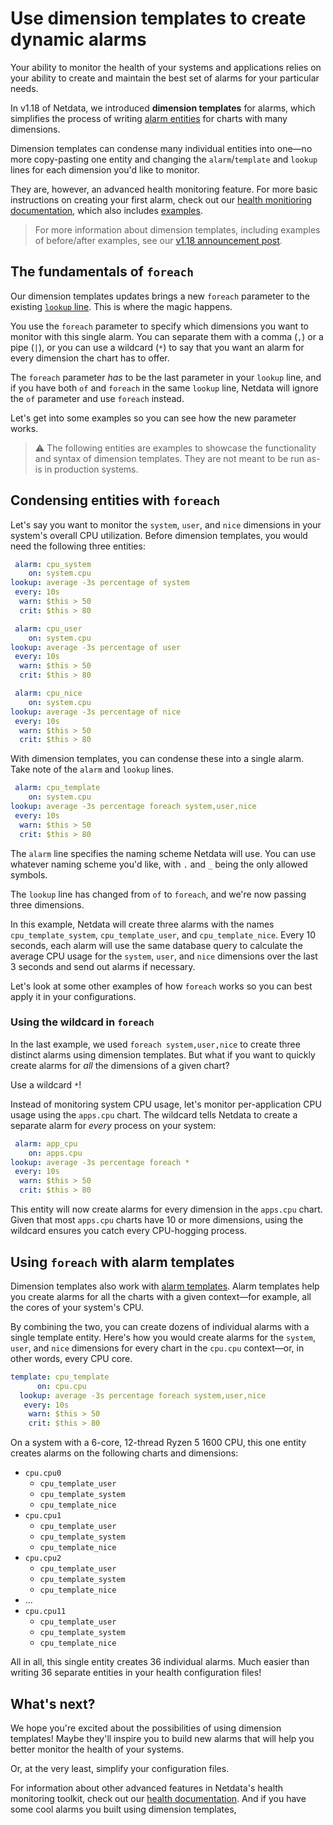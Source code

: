 # Use dimension templates to create dynamic alarms

Your ability to monitor the health of your systems and applications relies on your ability to create and maintain
the best set of alarms for your particular needs.

In v1.18 of Netdata, we introduced **dimension templates** for alarms, which simplifies the process of writing [alarm
entities](../../health/README.md#entities-in-the-health-files) for charts with many dimensions.

Dimension templates can condense many individual entities into one—no more copy-pasting one entity and changing the
`alarm`/`template` and `lookup` lines for each dimension you'd like to monitor.

They are, however, an advanced health monitoring feature. For more basic instructions on creating your first alarm,
check out our [health monitioring documentation](../../health/), which also includes
[examples](../../health/README.md#examples).

> For more information about dimension templates, including examples of before/after examples, see our [v1.18
> announcement post](https://blog.netdata.cloud/posts/release-1.18/).

## The fundamentals of `foreach`

Our dimension templates updates brings a new `foreach` parameter to the existing [`lookup`
line](../../health/README.md#alarm-line-lookup). This is where the magic happens.

You use the `foreach` parameter to specify which dimensions you want to monitor with this single alarm. You can separate
them with a comma (`,`) or a pipe (`|`), or you can use a wildcard (`*`) to say that you want an alarm for every
dimension the chart has to offer.

The `foreach` parameter _has_ to be the last parameter in your `lookup` line, and if you have both `of` and `foreach` in
the same `lookup` line, Netdata will ignore the `of` parameter and use `foreach` instead.

Let's get into some examples so you can see how the new parameter works.

> ⚠️ The following entities are examples to showcase the functionality and syntax of dimension templates. They are not
> meant to be run as-is in production systems.

## Condensing entities with `foreach`

Let's say you want to monitor the `system`, `user`, and `nice` dimensions in your system's overall CPU utilization.
Before dimension templates, you would need the following three entities:

```yaml
 alarm: cpu_system
    on: system.cpu
lookup: average -3s percentage of system
 every: 10s
  warn: $this > 50
  crit: $this > 80

 alarm: cpu_user
    on: system.cpu
lookup: average -3s percentage of user
 every: 10s
  warn: $this > 50
  crit: $this > 80

 alarm: cpu_nice
    on: system.cpu
lookup: average -3s percentage of nice
 every: 10s
  warn: $this > 50
  crit: $this > 80
```

With dimension templates, you can condense these into a single alarm. Take note of the `alarm` and `lookup` lines.

```yaml
 alarm: cpu_template
    on: system.cpu
lookup: average -3s percentage foreach system,user,nice
 every: 10s
  warn: $this > 50
  crit: $this > 80
```

The `alarm` line specifies the naming scheme Netdata will use. You can use whatever naming scheme you'd like, with `.`
and `_` being the only allowed symbols.

The `lookup` line has changed from `of` to `foreach`, and we're now passing three dimensions.

In this example, Netdata will create three alarms with the names `cpu_template_system`, `cpu_template_user`, and
`cpu_template_nice`. Every 10 seconds, each alarm will use the same database query to calculate the average CPU usage
for the `system`, `user`, and `nice` dimensions over the last 3 seconds and send out alarms if necessary.

Let's look at some other examples of how `foreach` works so you can best apply it in your configurations.

### Using the wildcard in `foreach`

In the last example, we used `foreach system,user,nice` to create three distinct alarms using dimension templates. But
what if you want to quickly create alarms for _all_ the dimensions of a given chart? 

Use a wildcard `*`!

Instead of monitoring system CPU usage, let's monitor per-application CPU usage using the `apps.cpu` chart. The wildcard
tells Netdata to create a separate alarm for _every_ process on your system:

```yaml
 alarm: app_cpu
    on: apps.cpu
lookup: average -3s percentage foreach *
 every: 10s
  warn: $this > 50
  crit: $this > 80
```

This entity will now create alarms for every dimension in the `apps.cpu` chart. Given that most `apps.cpu` charts have
10 or more dimensions, using the wildcard ensures you catch every CPU-hogging process.

## Using `foreach` with alarm templates

Dimension templates also work with [alarm templates](../../health/README.md#entities-in-the-health-files). Alarm
templates help you create alarms for all the charts with a given context—for example, all the cores of your system's
CPU.

By combining the two, you can create dozens of individual alarms with a single template entity. Here's how you would
create alarms for the `system`, `user`, and `nice` dimensions for every chart in the `cpu.cpu` context—or, in other
words, every CPU core.

```yaml
template: cpu_template
      on: cpu.cpu
  lookup: average -3s percentage foreach system,user,nice
   every: 10s
    warn: $this > 50
    crit: $this > 80
```

On a system with a 6-core, 12-thread Ryzen 5 1600 CPU, this one entity creates alarms on the following charts and
dimensions:

-   `cpu.cpu0`
    -   `cpu_template_user`
    -   `cpu_template_system`
    -   `cpu_template_nice`
-   `cpu.cpu1`
    -   `cpu_template_user`
    -   `cpu_template_system`
    -   `cpu_template_nice`
-   `cpu.cpu2`
    -   `cpu_template_user`
    -   `cpu_template_system`
    -   `cpu_template_nice`
-   ...
-   `cpu.cpu11`
    -   `cpu_template_user`
    -   `cpu_template_system`
    -   `cpu_template_nice`

All in all, this single entity creates 36 individual alarms. Much easier than writing 36 separate entities in your
health configuration files!

## What's next?

We hope you're excited about the possibilities of using dimension templates! Maybe they'll inspire you to build new
alarms that will help you better monitor the health of your systems.

Or, at the very least, simplify your configuration files.

For information about other advanced features in Netdata's health monitoring toolkit, check out our [health
documentation](../../health/). And if you have some cool alarms you built using dimension templates, 
